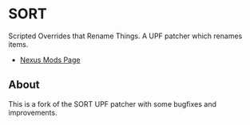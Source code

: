 # SORT
Scripted Overrides that Rename Things.  A UPF patcher which renames items.

- [Nexus Mods Page](https://www.nexusmods.com/skyrim/mods/87820)

## About
This is a fork of the SORT UPF patcher with some bugfixes and improvements.
